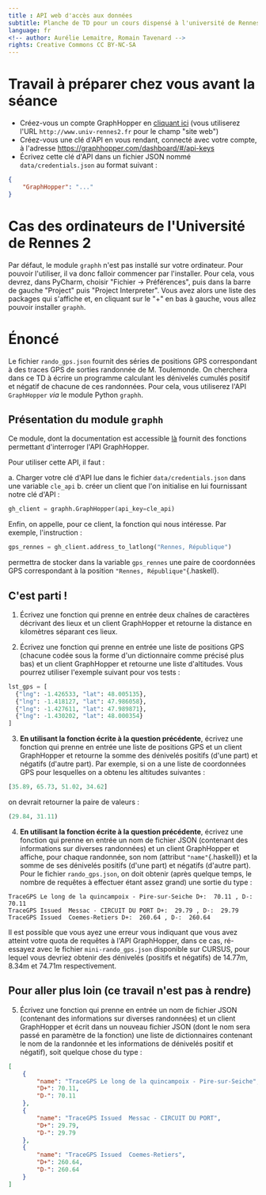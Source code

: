 ```yaml
---
title : API web d'accès aux données
subtitle: Planche de TD pour un cours dispensé à l'université de Rennes 2
language: fr
<!-- author: Aurélie Lemaitre, Romain Tavenard -->
rights: Creative Commons CC BY-NC-SA
---
```


# Travail à préparer chez vous avant la séance

* Créez-vous un compte GraphHopper en
[cliquant ici](https://graphhopper.com/dashboard/#/register) (vous
utiliserez l'URL `http://www.univ-rennes2.fr` pour le champ "site web")
* Créez-vous une clé d'API en vous rendant, connecté avec votre compte, à
l'adresse <https://graphhopper.com/dashboard/#/api-keys>
* Écrivez cette clé d'API dans un fichier JSON nommé `data/credentials.json` au
format suivant :
```json
{
    "GraphHopper": "..."
}
```


# Cas des ordinateurs de l'Université de Rennes 2

Par défaut, le module `graphh` n'est pas
installé sur votre ordinateur.
Pour pouvoir l'utiliser, il va donc falloir commencer par l'installer.
Pour cela, vous devrez, dans PyCharm, choisir "Fichier -> Préférences", puis dans la barre de gauche "Project" puis "Project Interpreter". Vous avez alors une liste des packages qui s'affiche et, en cliquant sur le "+" en bas à gauche, vous allez pouvoir installer `graphh`.


# Énoncé

Le fichier `rando_gps.json` fournit des séries de positions GPS correspondant à
des traces GPS de sorties randonnée de M. Toulemonde.
On cherchera dans ce TD à écrire un programme calculant les dénivelés cumulés
positif et négatif de chacune de ces randonnées.
Pour cela, vous utiliserez l'API `GraphHopper` _via_ le module
Python `graphh`.

## Présentation du module `graphh`

Ce module, dont la documentation est accessible
[là](https://graphh.readthedocs.io/en/latest/) fournit des fonctions permettant
d'interroger l'API GraphHopper.

Pour utiliser cette API, il faut :

a. Charger votre clé d'API lue dans le fichier `data/credentials.json` dans une
variable `cle_api`
b. créer un client que l'on initialise en lui fournissant notre clé d'API :
```python
gh_client = graphh.GraphHopper(api_key=cle_api)
```

Enfin, on appelle, pour ce client, la fonction qui nous intéresse.
Par exemple, l'instruction :
```python
gps_rennes = gh_client.address_to_latlong("Rennes, République")
```
permettra de stocker dans la variable `gps_rennes` une paire de coordonnées
GPS correspondant à la position `"Rennes, République"`{.haskell}.

## C'est parti !

1. Écrivez une fonction qui prenne en entrée deux chaînes de caractères
décrivant des lieux et un client GraphHopper et retourne la distance en
kilomètres séparant ces lieux.

2. Écrivez une fonction qui prenne en entrée une liste de positions GPS
(chacune codée sous la forme d'un dictionnaire comme précisé plus bas) et un
client GraphHopper et retourne une liste d'altitudes.
Vous pourrez utiliser l'exemple suivant pour vos tests :
```python
lst_gps = [
  {"lng": -1.426533, "lat": 48.005135},
  {"lng": -1.418127, "lat": 47.986058},
  {"lng": -1.427611, "lat": 47.989871},
  {"lng": -1.430202, "lat": 48.000354}
]
```

3. **En utilisant la fonction écrite à la question précédente**,
écrivez une fonction qui prenne en entrée une liste de positions GPS et un
client GraphHopper et retourne la somme des dénivelés positifs (d'une part) et
négatifs (d'autre part).
Par exemple, si on a une liste de coordonnées GPS pour lesquelles on a obtenu
les altitudes suivantes :
```python
[35.89, 65.73, 51.02, 34.62]
```
on devrait retourner la paire de valeurs :
```python
(29.84, 31.11)
```

4. **En utilisant la fonction écrite à la question précédente**,
écrivez une fonction qui prenne en entrée un nom de fichier JSON
(contenant des informations sur diverses randonnées) et un client GraphHopper
et affiche, pour chaque randonnée, son nom (attribut `"name"`{.haskell}) et la
somme de ses dénivelés positifs (d'une part) et négatifs (d'autre part).
Pour le fichier `rando_gps.json`, on doit obtenir (après quelque temps, le
nombre de requêtes à effectuer étant assez grand) une sortie du type :
```
TraceGPS Le long de la quincampoix - Pire-sur-Seiche D+:  70.11 , D-:  70.11
TraceGPS Issued  Messac - CIRCUIT DU PORT D+:  29.79 , D-:  29.79
TraceGPS Issued  Coemes-Retiers D+:  260.64 , D-:  260.64
```
Il est possible que vous ayez une erreur vous indiquant que vous avez atteint
votre quota de requêtes à l'API GraphHopper, dans ce cas, ré-essayez avec le
fichier `mini-rando_gps.json` disponible sur CURSUS, pour lequel vous devriez
obtenir des dénivelés (positifs et négatifs) de 14.77m, 8.34m et 74.71m
respectivement.

## Pour aller plus loin (ce travail n'est pas à rendre)

5. Écrivez une fonction qui prenne en entrée un nom de fichier JSON
(contenant des informations sur diverses randonnées) et un client GraphHopper
et écrit dans un nouveau fichier JSON (dont le nom sera passé en paramètre de
la fonction) une liste de dictionnaires contenant le nom de la randonnée et
les informations de dénivelés positif et négatif),
soit quelque chose du type :
```json
[
    {
        "name": "TraceGPS Le long de la quincampoix - Pire-sur-Seiche",
        "D+": 70.11,
        "D-": 70.11
    },
    {
        "name": "TraceGPS Issued  Messac - CIRCUIT DU PORT",
        "D+": 29.79,
        "D-": 29.79
    },
    {
        "name": "TraceGPS Issued  Coemes-Retiers",
        "D+": 260.64,
        "D-": 260.64
    }
]
```

